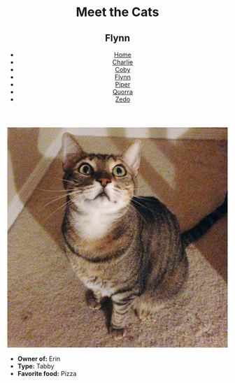 <!DOCTYPE html>
<html lang="en">
  <head>
    <meta charset="UTF-8" />
    <title>Meet the Cats | Flynn</title>
    <link href="css/style.css" rel""stylesheet"/>
  </head>

  <body>
    <header>
      <h1>Meet the Cats</h1>
      <h2>Flynn</h2>

 <nav>
        <ul>
          <li><a href="index.md">Home</a></li>
          <li><a href="black-n-white/charlie.md">Charlie</a></li>
          <li><a href="snowshoe/coby.md">Coby</a></li>
          <li><a href="tabby/flynn.md">Flynn</a></li>
          <li><a href="egyptian-mau/piper.md">Piper</a></li>
          <li><a href="tabby/quorra.md">Quorra</a></li>
          <li><a href="tux/zedo.md">Zedo</a></li>
        </ul>
      </nav>
    </header>

<main>

<img src="img/flynn.jpg" alt="Flynn" />

<ul>
        <li><strong>Owner of:</strong> Erin</li>
        <li><strong>Type:</strong> Tabby</li>
        <li><strong>Favorite food:</strong> Pizza</li>
      </ul>

 </main>
  </body>
</html>
